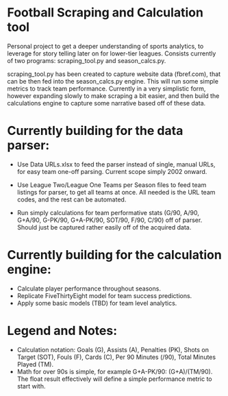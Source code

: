 # Football Scraping and Calculation tool

Personal project to get a deeper understanding of sports analytics, to leverage for story telling later on for lower-tier leagues. Consists currently of two programs: scraping_tool.py and season_calcs.py.

scraping_tool.py has been created to capture website data (fbref.com), that can be then fed into the season_calcs.py engine. This will run some simple metrics to track team performance. Currently in a very simplistic form, however expanding slowly to make scraping a bit easier, and then build the calculations engine to capture some narrative based off of these data.

# Currently building for the data parser:

- Use Data URLs.xlsx to feed the parser instead of single, manual URLs, for easy team one-off parsing. Current scope simply 2002 onward.
- Use League Two/League One Teams per Season files to feed team listings for parser, to get all teams at once. All needed is the URL team codes, and the rest can be automated.

- Run simply calculations for team performative stats (G/90, A/90, G+A/90, G-PK/90, G+A-PK/90, SOT/90, F/90, C/90) off of parser. Should just be captured rather easily off of the acquired data.

# Currently building for the calculation engine:

- Calculate player performance throughout seasons.
- Replicate FiveThirtyEight model for team success predictions.
- Apply some basic models (TBD) for team level analytics.

# Legend and Notes:

- Calculation notation: Goals (G), Assists (A), Penalties (PK), Shots on Target (SOT), Fouls (F), Cards (C), Per 90 Minutes (/90), Total Minutes Played (TM).
- Math for over 90s is simple, for example G+A-PK/90: (G+A)/(TM/90). The float result effectively will define a simple performance metric to start with.
